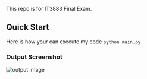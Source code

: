 This repo is for IT3883 Final Exam.
## Quick Start
Here is how your can execute my code
```python main.py```
### Output Screenshot
![output image](Figures/screenshot1.png)
